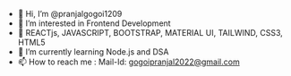 - 👋 Hi, I’m @pranjalgogoi1209
- 👀 I’m interested in Frontend Development
- 🚀 REACTjs, JAVASCRIPT, BOOTSTRAP, MATERIAL UI, TAILWIND, CSS3, HTML5
- 🌱 I’m currently learning Node.js and DSA
- 📫 How to reach me : Mail-Id: gogoipranjal2022@gmail.com

<!---
pranjalgogoi1209/pranjalgogoi1209 is a ✨ special ✨ repository because its `README.md` (this file) appears on your GitHub profile.
You can click the Preview link to take a look at your changes.
--->

